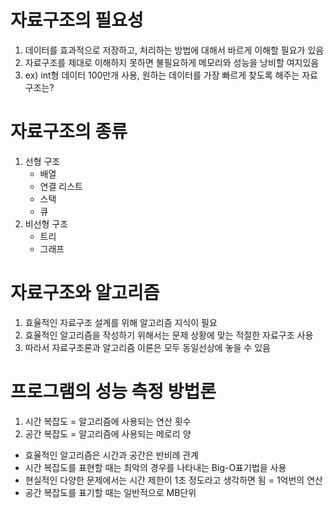# 자료구조의 필요성
1. 데이터를 효과적으로 저장하고, 처리하는 방법에 대해서 바르게 이해할 필요가 있음
2. 자료구조를 제대로 이해하지 못하면 불필요하게 메모리와 성능을 낭비할 여지있음
3. ex) int형 데이터 100만개 사용, 원하는 데이터를 가장 빠르게 찾도록 해주는 자료구조는?

# 자료구조의 종류
1. 선형 구조
   - 배열
   - 연결 리스트
   - 스택
   - 큐
2. 비선형 구조
   - 트리
   - 그래프

# 자료구조와 알고리즘
1. 효율적인 자료구조 설계를 위해 알고리즘 지식이 필요
2. 효율적인 알고리즘을 작성하기 위해서는 문제 상황에 맞는 적절한 자료구조 사용
3. 따라서 자료구조론과 알고리즘 이론은 모두 동일선상에 놓을 수 있음

# 프로그램의 성능 측정 방법론
1. 시간 복잡도 = 알고리즘에 사용되는 연산 횟수
2. 공간 복잡도 = 알고리즘에 사용되는 메로리 양
- 효율적인 알고리즘은 시간과 공간은 반비례 관계
- 시간 복잡도를 표현할 때는 최악의 경우를 나타내는 Big-O표기법을 사용
- 현실적인 다양한 문제에서는 시간 제한이 1초 정도라고 생각하면 됨 = 1억번의 연산
- 공간 복잡도를 표기할 때는 일반적으로 MB단위